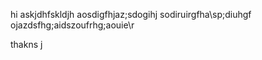 hi askjdhfskldjh
aosdigfhjaz\;sdogihj
sodiruirgfha\sp;diuhgf
ojazdsfhg;aidszoufrhg;aouie\r

thakns
j
